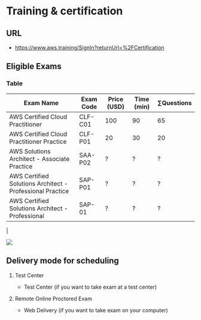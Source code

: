 # Training & certification

## URL
* https://www.aws.training/SignIn?returnUrl=%2FCertification

## Eligible Exams

### Table
| Exam Name                                                 | Exam Code | Price (USD) | Time (min) | ∑Questions |
| --------------------------------------------------------- | --------- | ----------- | ---------- | ---------- |
| AWS Certified Cloud Practitioner                          | CLF-C01   | 100         | 90         | 65         |
| AWS Certified Cloud Practitioner Practice                 | CLF-P01   | 20          | 30         | 20         |
| AWS Solutions Architect - Associate Practice              | SAA-P02   | ?           | ?          | ?          |
| AWS Certified Solutions Architect - Professional Practice | SAP-P01   | ?           | ?          | ?          |
| AWS Certified Solutions Architect - Professional          | SAP-01    | ?           | ?          | ?          |
|

[<img src="https://i.imgur.com/leqzowR.png">](https://i.imgur.com/leqzowR.png)

## Delivery mode for scheduling
1) Test Center
      * Test Center (if you want to take exam at a test center)
      
2) Remote Online Proctored Exam
      * Web Delivery (if you want to take exam on your computer)

